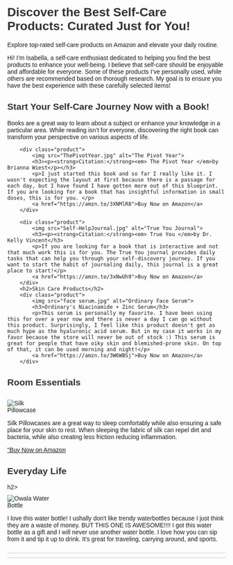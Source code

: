 <!DOCTYPE html>
<html lang="en">
<head>
    <meta charset="UTF-8">
    <meta name="viewport" content="width=device-width, initial-scale=1.0">
    <title>Best Self-Care Products | Isabella Bucci</title>
    <style>
        body { font-family: Arial, sans-serif; padding: 20px; }
        .container { max-width: 800px; margin: 0 auto; }
        h1, h2 { color: #333; }
        .product { border-bottom: 1px solid #ccc; padding: 10px 0; }
        .product img { max-width: 100px; }
        .product h3 { margin: 0; }
        .footer { font-size: 0.8em; color: #666; }
    </style>
</head>
<body>
    <div class="container">
        <h1>Discover the Best Self-Care Products: Curated Just for You!</h1>
        <p>Explore top-rated self-care products on Amazon and elevate your daily routine.</p>
        <p>Hi! I’m Isabella, a self-care enthusiast dedicated to helping you find the best products to enhance your well-being. I believe that self-care should be enjoyable and affordable for everyone. Some of these products I’ve personally used, while others are recommended based on thorough research. My goal is to ensure you have the best experience with these carefully selected items!</p>
        <h2>Start Your Self-Care Journey Now with a Book!</h2>
			<p>Books are a great way to learn about a subject or enhance your knowledge in a particular area. While reading isn’t for everyone, discovering the right book can transform your perspective on various aspects of life.</p>
        
        <div class="product">
            <img src="ThePivotYear.jpg" alt="The Pivot Year">
            <h3><p><strong>Citation:</strong><em> The Pivot Year </em>by Brianna Wiest</p></h3>
            <p>I just started this book and so far I really like it. I wasn't expecting the layout at first because there is a passage for each day, but I have found I have gotten more out of this blueprint. If you are looking for a book that has insightful information in small doses, this is for you. </p>
            <a href="https://amzn.to/3XNMlR8">Buy Now on Amazon</a>
        </div>
        
        <div class="product">
            <img src="Self-HelpJournal.jpg" alt="True You Journal">
            <h3><p><strong>Citation:</strong><em> True You </em>by Dr. Kelly Vincent</h3>
            <p>If you are looking for a book that is interactive and not that much work this is for you. The True You journal provides daily tasks that can help you through your self-discovery journey. If you want to start the habit of journaling daily, this journal is a great place to start!</p>
            <a href="https://amzn.to/3xNwUh9">Buy Now on Amazon</a>
        </div>
        <h2>Skin Care Products</h2>
        <div class="product">
            <img src="face serum.jpg" alt="Ordinary Face Serum">
            <h3>Ordinary's Niacinamide + Zinc Serum</h3>
            <p>This serum is personally my favorite. I have been using this for over a year now and there is never a day I can go without this product. Surprisingly, I feel like this product doesn't get as much hype as the hyaluronic acid serum. But in my case it works in my favor because the store will never be out of stock :) This serum is great for people that have oiky skin and blemished-prone skin. On top of that, it can be used morning and night!</p>
            <a href="https://amzn.to/3W6WBSj">Buy Now on Amazon</a>
        </div>
<h2>Room Essentials</h2>
        <div class="product">
	     <img src="Silk-pillow.jpg" alt="Silk Pillowcase">
            <p>Silk Pillowcases are a great way to sleep comfortably while also ensuring a safe place for your skin to rest. When sleeping the fabric of silk can repel dirt and bacteria, while also creating less friction reducing inflammation.</p>
		<a href="https://amzn.to/3xNwUh9](https://amzn.to/4cf9ccN)"> "Buy Now on Amazon</a>

  <h2>Everyday Life</h2>h2>
  <div class="product">
	  <img src="Owala.jpg" alt="Owala Water Bottle">
	  <p>I love this water bottle! I ushally don't like trendy waterbottles because I just think they are a waste of money. BUT THIS ONE IS AWESOME!!!! I got this water bottle as a gift and I will never use another water bottle. I love how you can sip from it and tip it up to drink. It's great for traveling, carrying around, and sports.</p>
	  <a href="https://amzn.to/3xL41SU</a>Buy Now on Amazon
        <h2>Pintrest</h2>
        <p>Don't forget to follow the pintrest account for more reasources and tips!</p>
        
        <div class="footer">
            <p>Disclaimer: As an Amazon Associate, I earn from qualifying purchases. This means I may receive a small commission at no additional cost to you.</p>
        </div>
</body>
</html>
